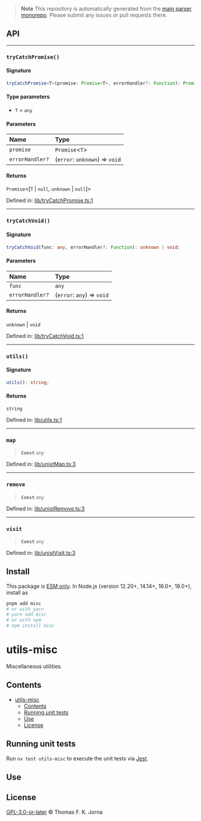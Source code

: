 > **Note**
> This repository is automatically generated from the [main parser monorepo](https://github.com/TrialAndErrorOrg/parsers). Please submit any issues or pull requests there.

## API

***

### `tryCatchPromise()`

#### Signature

```ts
tryCatchPromise<T>(promise: Promise<T>, errorHandler?: Function): Promise<[T | null, unknown | null]>;
```

#### Type parameters

*   `T` = `any`

#### Parameters

| Name | Type |
| :------ | :------ |
| `promise` | `Promise`<`T`> |
| `errorHandler?` | (`error`: `unknown`) => `void` |

#### Returns

`Promise`<[`T` | `null`, `unknown` | `null`]>

Defined in:  [lib/tryCatchPromise.ts:1](https://github.com/TrialAndErrorOrg/parsers/blob/main/libs/utils/misc/src/lib/tryCatchPromise.ts#L1)

***

### `tryCatchVoid()`

#### Signature

```ts
tryCatchVoid(func: any, errorHandler?: Function): unknown | void;
```

#### Parameters

| Name | Type |
| :------ | :------ |
| `func` | `any` |
| `errorHandler?` | (`error`: `any`) => `void` |

#### Returns

`unknown` | `void`

Defined in:  [lib/tryCatchVoid.ts:1](https://github.com/TrialAndErrorOrg/parsers/blob/main/libs/utils/misc/src/lib/tryCatchVoid.ts#L1)

***

### `utils()`

#### Signature

```ts
utils(): string;
```

#### Returns

`string`

Defined in:  [lib/utils.ts:1](https://github.com/TrialAndErrorOrg/parsers/blob/main/libs/utils/misc/src/lib/utils.ts#L1)

***

### `map`

> **`Const`** `any`

Defined in:  [lib/unistMap.ts:3](https://github.com/TrialAndErrorOrg/parsers/blob/main/libs/utils/misc/src/lib/unistMap.ts#L3)

***

### `remove`

> **`Const`** `any`

Defined in:  [lib/unistRemove.ts:3](https://github.com/TrialAndErrorOrg/parsers/blob/main/libs/utils/misc/src/lib/unistRemove.ts#L3)

***

### `visit`

> **`Const`** `any`

Defined in:  [lib/unistVisit.ts:3](https://github.com/TrialAndErrorOrg/parsers/blob/main/libs/utils/misc/src/lib/unistVisit.ts#L3)

## Install

This package is [ESM only](https://gist.github.com/sindresorhus/a39789f98801d908bbc7ff3ecc99d99c). In Node.js (version 12.20+, 14.14+, 16.0+, 18.0+), install as

```bash
pnpm add misc
# or with yarn
# yarn add misc
# or with npm
# npm install misc
```

# utils-misc

Miscellaneous utilities.

## Contents

*   [utils-misc](#utils-misc)
    *   [Contents](#contents)
    *   [Running unit tests](#running-unit-tests)
    *   [Use](#use)
    *   [License](#license)

## Running unit tests

Run `nx test utils-misc` to execute the unit tests via [Jest](https://jestjs.io).

## Use

## License

[GPL-3.0-or-later](LICENSE) © Thomas F. K. Jorna
